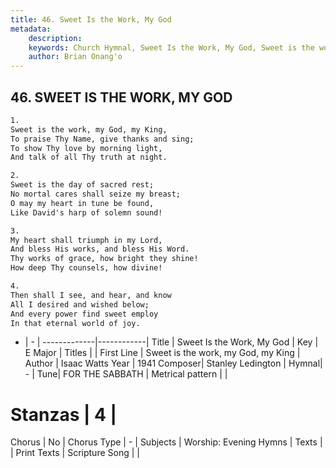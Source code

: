 ```yaml
---
title: 46. Sweet Is the Work, My God
metadata:
    description: 
    keywords: Church Hymnal, Sweet Is the Work, My God, Sweet is the work, my God, my King, 
    author: Brian Onang'o
---
```



## 46. SWEET IS THE WORK, MY GOD

```txt
1.
Sweet is the work, my God, my King, 
To praise Thy Name, give thanks and sing; 
To show Thy love by morning light, 
And talk of all Thy truth at night. 

2.
Sweet is the day of sacred rest; 
No mortal cares shall seize my breast; 
O may my heart in tune be found, 
Like David's harp of solemn sound! 

3.
My heart shall triumph in my Lord, 
And bless His works, and bless His Word. 
Thy works of grace, how bright they shine! 
How deep Thy counsels, how divine! 

4.
Then shall I see, and hear, and know 
All I desired and wished below; 
And every power find sweet employ 
In that eternal world of joy.

```

- |   -  |
-------------|------------|
Title | Sweet Is the Work, My God |
Key | E Major |
Titles |  |
First Line | Sweet is the work, my God, my King |
Author | Isaac Watts
Year | 1941
Composer| Stanley Ledington |
Hymnal|  - |
Tune| FOR THE SABBATH |
Metrical pattern | |
# Stanzas | 4 |
Chorus | No |
Chorus Type | - |
Subjects | Worship: Evening Hymns |
Texts |  |
Print Texts | 
Scripture Song |  |
  
